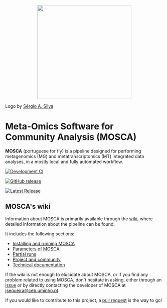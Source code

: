 <p align="center">
  <img src="https://github.com/iquasere/MOSCA/blob/master/mosca_logo.png" height="300">
</p>

Logo by [Sérgio A. Silva](https://www.ceb.uminho.pt/People/Details/64888072-5cde-42da-b7e5-691d380cefb2)

# Meta-Omics Software for Community Analysis (MOSCA)

**MOSCA** (portuguese for fly) is a pipeline designed for performing metagenomics (MG) and metatranscriptomics (MT) integrated data analyses, in a mostly local and fully automated workflow.

[![Development CI](https://github.com/iquasere/MOSCA/actions/workflows/main.yml/badge.svg?branch=development)](https://github.com/iquasere/MOSCA/actions/workflows/main.yml)

[![GitHub release](https://img.shields.io/github/release/iquasere/MOSCA.svg)](https://github.com/iquasere/MOSCA/releases/latest)

[![Latest Release](https://img.shields.io/github/release-date/iquasere/MOSCA.svg)](https://github.com/iquasere/MOSCA/releases)

## MOSCA's wiki

Information about MOSCA is primarily available through the [wiki](https://github.com/iquasere/MOSCA/wiki), where detailed information about the pipeline can be found.

It includes the following sections:
* [Installing and running MOSCA](https://github.com/iquasere/MOSCA/wiki/Installing-and-running-MOSCA)
* [Parameters of MOSCA](https://github.com/iquasere/MOSCA/wiki/Parameters-of-MOSCA)
* [Partial runs](https://github.com/iquasere/MOSCA/wiki/Partial-runs)
* [Project and community](https://github.com/iquasere/MOSCA/wiki/Project-and-community)
* [Technical documentation](https://github.com/iquasere/MOSCA/wiki/Technical-documentation)

If the wiki is not enough to elucidate about MOSCA, or if you find any problem related to using MOSCA, don't hesitate in asking, either through an [issue](https://github.com/iquasere/MOSCA/issues) or by directly contacting the developer of MOSCA at jsequeira@ceb.uminho.pt.

If you would like to contribute to this project, a [pull request](https://github.com/iquasere/MOSCA/pulls) is the way to go!
